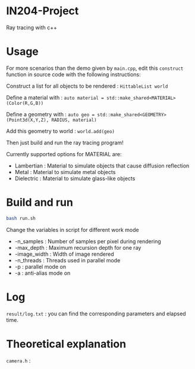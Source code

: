 # IN204-Project
Ray tracing with c++

# Usage
For more scenarios than the demo given by `main.cpp`, edit this `construct` function in source code with the following instructions:

Construct a list for all objects to be rendered : `HittableList world`

Define a material with : `auto material = std::make_shared<MATERIAL>(Color(R,G,B))`

Define a geometry with : `auto geo = std::make_shared<GEOMETRY>(Point3d(X,Y,Z), RADIUS, material)`

Add this geometry to world : `world.add(geo)`

Then just build and run the ray tracing program!

Currently supported options for MATERIAL are:
 - Lambertian : Material to simulate objects that cause diffusion reflection
 - Metal : Material to simulate metal objects
 - Dielectric : Material to simulate glass-like objects

# Build and run
```bash
bash run.sh
```
Change the variables in script for different work mode
 - -n_samples : Number of samples per pixel during rendering
 - -max_depth : Maximum recursion depth for one ray
 - -image_width : Width of image rendered
 - -n_threads : Threads used in parallel mode
 - -p : parallel mode on
 - -a : anti-alias mode on

# Log
`result/log.txt` : you can find the corresponding parameters and elapsed time.

# Theoretical explanation

`camera.h` : 